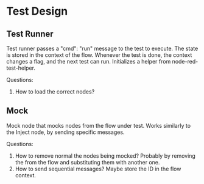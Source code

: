 # Test Design

## Test Runner 

Test runner passes a "cmd": "run" message to the test to execute. The state is stored in the context of the flow. Whenever the test is done, the context changes a flag, and the next test can run. 
Initializes a helper from node-red-test-helper.

Questions: 
1. How to load the correct nodes?

## Mock

Mock node that mocks nodes from the flow under test. Works similarly to the Inject node, by sending specific messages. 

Questions:
1. How to remove normal the nodes being mocked? 
Probably by removing the from the flow and substituting them with another one.
1. How to send sequential messages? Maybe store the ID in the flow context.
